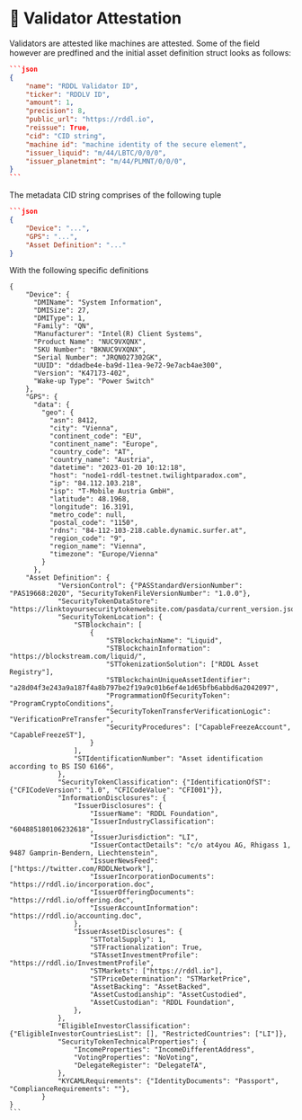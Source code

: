 # 👾 Validator Attestation

Validators are attested like machines are attested. Some of the field however are predfined and the initial asset definition struct looks as follows:

````json
```json
{
    "name": "RDDL Validator ID",
    "ticker": "RDDLV ID",
    "amount": 1,
    "precision": 8,
    "public_url": "https://rddl.io",
    "reissue": True,
    "cid": "CID string",
    "machine id": "machine identity of the secure element",
    "issuer_liquid": "m/44/LBTC/0/0/0",
    "issuer_planetmint": "m/44/PLMNT/0/0/0",
}
```
````

The metadata CID string comprises of the following tuple

````json
```json
{
    "Device": "...",
    "GPS": "...",
    "Asset Definition": "..."
}
````

With the following specific definitions

````
{ 
    "Device": {
      "DMIName": "System Information",
      "DMISize": 27,
      "DMIType": 1,
      "Family": "QN",
      "Manufacturer": "Intel(R) Client Systems",
      "Product Name": "NUC9VXQNX",
      "SKU Number": "BKNUC9VXQNX",
      "Serial Number": "JRQN027302GK",
      "UUID": "ddadbe4e-ba9d-11ea-9e72-9e7acb4ae300",
      "Version": "K47173-402",
      "Wake-up Type": "Power Switch"
    },
    "GPS": {
      "data": {
        "geo": {
          "asn": 8412,
          "city": "Vienna",
          "continent_code": "EU",
          "continent_name": "Europe",
          "country_code": "AT",
          "country_name": "Austria",
          "datetime": "2023-01-20 10:12:18",
          "host": "node1-rddl-testnet.twilightparadox.com",
          "ip": "84.112.103.218",
          "isp": "T-Mobile Austria GmbH",
          "latitude": 48.1968,
          "longitude": 16.3191,
          "metro_code": null,
          "postal_code": "1150",
          "rdns": "84-112-103-218.cable.dynamic.surfer.at",
          "region_code": "9",
          "region_name": "Vienna",
          "timezone": "Europe/Vienna"
        }
      },
    "Asset Definition": {
            "VersionControl": {"PASStandardVersionNumber": "PAS19668:2020", "SecurityTokenFileVersionNumber": "1.0.0"},
            "SecurityTokenDataStore": "https://linktoyoursecuritytokenwebsite.com/pasdata/current_version.json",
            "SecurityTokenLocation": {
                "STBlockchain": [
                    {
                        "STBlockchainName": "Liquid",
                        "STBlockchainInformation": "https://blockstream.com/liquid/",
                        "STTokenizationSolution": ["RDDL Asset Registry"],
                        "STBlockchainUniqueAssetIdentifier": "a28d04f3e243a9a187f4a8b797be2f19a9c01b6ef4e1d65bfb6abbd6a2042097",
                        "ProgrammationOfSecurityToken": "ProgramCryptoConditions",
                        "SecurityTokenTransferVerificationLogic": "VerificationPreTransfer",
                        "SecurityProcedures": ["CapableFreezeAccount", "CapableFreezeST"],
                    }
                ],
                "STIdentificationNumber": "Asset identification according to BS ISO 6166",
            },
            "SecurityTokenClassification": {"IdentificationOfST": {"CFICodeVersion": "1.0", "CFICodeValue": "CFI001"}},
            "InformationDisclosures": {
                "IssuerDisclosures": {
                    "IssuerName": "RDDL Foundation",
                    "IssuerIndustryClassification": "604885180106232618",
                    "IssuerJurisdiction": "LI",
                    "IssuerContactDetails": "c/o at4you AG, Rhigass 1, 9487 Gamprin-Bendern, Liechtenstein",
                    "IssuerNewsFeed": ["https://twitter.com/RDDLNetwork"],
                    "IssuerIncorporationDocuments": "https://rddl.io/incorporation.doc",
                    "IssuerOfferingDocuments": "https://rddl.io/offering.doc",
                    "IssuerAccountInformation": "https://rddl.io/accounting.doc",
                },
                "IssuerAssetDisclosures": {
                    "STTotalSupply": 1,
                    "STFractionalization": True,
                    "STAssetInvestmentProfile": "https://rddl.io/InvestmentProfile",
                    "STMarkets": ["https://rddl.io"],
                    "STPriceDetermination": "STMarketPrice",
                    "AssetBacking": "AssetBacked",
                    "AssetCustodianship": "AssetCustodied",
                    "AssetCustodian": "RDDL Foundation",
                },
            },
            "EligibleInvestorClassification": {"EligibleInvestorCountriesList": [], "RestrictedCountries": ["LI"]},
            "SecurityTokenTechnicalProperties": {
                "IncomeProperties": "IncomeDifferentAddress",
                "VotingProperties": "NoVoting",
                "DelegateRegister": "DelegateTA",
            },
            "KYCAMLRequirements": {"IdentityDocuments": "Passport", "ComplianceRequirements": ""},
        }
}
```
````
